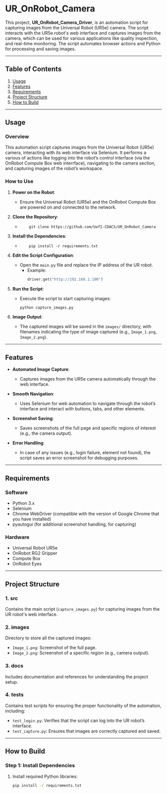 # UR_OnRobot_Camera

This project, **UR_OnRobot_Camera_Driver**, is an automation script for capturing images from the Universal Robot (UR5e) camera. The script interacts with the UR5e robot's web interface and captures images from the camera, which can be used for various applications like quality inspection, and real-time monitoring. The script automates browser actions and Python for processing and saving images.

---

## Table of Contents

1. [Usage](#usage)
2. [Features](#features)
3. [Requirements](#requirements)
4. [Project Structure](#project-structure)
5. [How to Build](#how-to-build)

<!-- 6. [Contributing](#contributing)
7. [License](#license) -->

---

## Usage

### Overview

This automation script captures images from the Universal Robot (UR5e) camera, interacting with its web interface via Selenium. It performs a various of actions like logging into the robot’s control interface (via the OnRobot Compute Box web interrface), navigating to the camera section, and capturing images of the robot’s workspace.

### How to Use

1. **Power on the Robot**:

   - Ensure the Universal Robot (UR5e) and the OnRobot Compute Box are powered on and connected to the network.
2. **Clone the Repository**:

   - ```
         git clone https://github.com/UofI-CDACS/UR_OnRobot_Camera
     ```
3. **Install the Dependencies**:

   - ```
         pip install -r requirements.txt
     ```
4. **Edit the Script Configuration**:

   - Open the `main.py` file and replace the IP address of the UR robot.
     - Example:
       ```python
       driver.get("http://192.168.1.100")
       ```
5. **Run the Script**:

   - Execute the script to start capturing images:
     ```bash
     python capture_images.py
     ```
6. **Image Output**:

   - The captured images will be saved in the `images/` directory, with filenames indicating the type of image captured (e.g., `Image_1.png`, `Image_2.png`).

---

## Features

- **Automated Image Capture**:

  - Captures images from the UR5e camera automatically through the web interface.
- **Smooth Navigation**:

  - Uses Selenium for web automation to navigate through the robot’s interface and interact with buttons, tabs, and other elements.
- **Screenshot Saving**:

  - Saves screenshots of the full page and specific regions of interest (e.g., the camera output).
- **Error Handling**:

  - In case of any issues (e.g., login failure, element not found), the script saves an error screenshot for debugging purposes.

---

## Requirements

### Software

- Python 3.x
- Selenium
- Chrome WebDriver (compatible with the version of Google Chrome that you have installed)
- pyautogui (for additional screenshot handling, for capturing)

### Hardware

- Universal Robot UR5e
- OnRobot RG2 Gripper
- Compute Box
- OnRobot Eyes

---

## Project Structure

### 1. **src**

Contains the main script (`capture_images.py`) for capturing images from the UR robot's web interface.

### 2. **images**

Directory to store all the captured images:

- `Image_1.png`: Screenshot of the full page.
- `Image_2.png`: Screenshot of a specific region (e.g., camera output).

### 3. **docs**

Includes documentation and references for understanding the project setup.

### 4. **tests**

Contains test scripts for ensuring the proper functionality of the automation, including:

- `test_login.py`: Verifies that the script can log into the UR robot’s interface.
- `test_capture.py`: Ensures that images are correctly captured and saved.

---

## How to Build

### Step 1: Install Dependencies

1. Install required Python libraries:
   ```bash
   pip install -r requirements.txt
   ```
